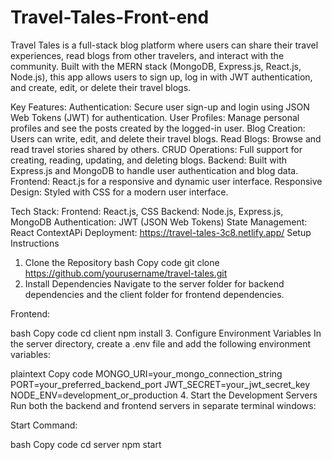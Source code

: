 # Travel-Tales-Front-end

Travel Tales is a full-stack blog platform where users can share their travel experiences, read blogs from other travelers, and interact with the community. Built with the MERN stack (MongoDB, Express.js, React.js, Node.js), this app allows users to sign up, log in with JWT authentication, and create, edit, or delete their travel blogs.

Key Features:
Authentication: Secure user sign-up and login using JSON Web Tokens (JWT) for authentication.
User Profiles: Manage personal profiles and see the posts created by the logged-in user.
Blog Creation: Users can write, edit, and delete their travel blogs.
Read Blogs: Browse and read travel stories shared by others.
CRUD Operations: Full support for creating, reading, updating, and deleting blogs.
Backend: Built with Express.js and MongoDB to handle user authentication and blog data.
Frontend: React.js for a responsive and dynamic user interface.
Responsive Design: Styled with  CSS for a modern user interface.

Tech Stack:
Frontend: React.js,  CSS
Backend: Node.js, Express.js, MongoDB
Authentication: JWT (JSON Web Tokens)
State Management: React ContextAPi
Deployment: https://travel-tales-3c8.netlify.app/
Setup Instructions
1. Clone the Repository
bash
Copy code
git clone https://github.com/yourusername/travel-tales.git
2. Install Dependencies
Navigate to the server folder for backend dependencies and the client folder for frontend dependencies.

Frontend:

bash
Copy code
cd client
npm install
3. Configure Environment Variables
In the server directory, create a .env file and add the following environment variables:

plaintext
Copy code
MONGO_URI=your_mongo_connection_string
PORT=your_preferred_backend_port
JWT_SECRET=your_jwt_secret_key
NODE_ENV=development_or_production
4. Start the Development Servers
Run both the backend and frontend servers in separate terminal windows:

Start Command:

bash
Copy code
cd server
npm start

